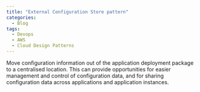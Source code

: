 ```yaml
---
title: "External Configuration Store pattern"
categories:
  - Blog
tags:
  - Devops
  - AWS
  - Cloud Design Patterns
---
```


Move configuration information out of the application deployment package to a centralised location. This can provide opportunities for easier management and control of configuration data, and for sharing configuration data across applications and application instances.